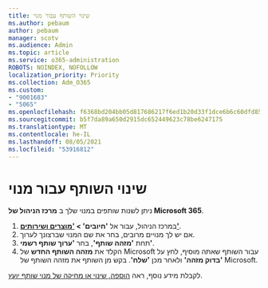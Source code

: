 ```yaml
---
title: שינוי השותף עבור מנוי
ms.author: pebaum
author: pebaum
manager: scotv
ms.audience: Admin
ms.topic: article
ms.service: o365-administration
ROBOTS: NOINDEX, NOFOLLOW
localization_priority: Priority
ms.collection: Adm_O365
ms.custom:
- "9001683"
- "5065"
ms.openlocfilehash: f6368bd204bb05d817686217f6ed1b20d33f1dce6b6c60dfd85f1c962e5df65d
ms.sourcegitcommit: b5f7da89a650d2915dc652449623c78be6247175
ms.translationtype: MT
ms.contentlocale: he-IL
ms.lasthandoff: 08/05/2021
ms.locfileid: "53916812"
---
```

# <a name="change-the-partner-for-a-subscription"></a>שינוי השותף עבור מנוי

ניתן לשנות שותפים במנוי שלך ב **מרכז הניהול של Microsoft 365**.

1. במרכז הניהול, עבור אל **'חיובים' > ['מוצרים ושירותים'](https://go.microsoft.com/fwlink/p/?linkid=842054)**. 
2. אם יש לך מנויים מרובים, בחר את שם המנוי שברצונך לערוך. 
3. תחת **'מזהה שותף'**, בחר **'ערוך שותף רשמי'**.
4. הקלד את **מזהה השותף החדש** של Microsoft עבור השותף שאתה מוסיף, לחץ על **'בדוק מזהה'** ולאחר מכן **'שלח'**. בקש מן השותף את מזהה השותף של Microsoft.

לקבלת מידע נוסף, ראה [הוספה, שינוי או מחיקה של מנוי שותף יועץ](https://docs.microsoft.com/microsoft-365/admin/misc/add-partner). 

